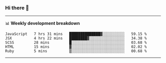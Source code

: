 ### Hi there 👋

-------

📊 **Weekly development breakdown**
<!--START_SECTION:waka-->
```text
JavaScript   7 hrs 31 mins   ██████████████▓░░░░░░░░░░   59.15 % 
JSX          4 hrs 22 mins   ████████▓░░░░░░░░░░░░░░░░   34.38 % 
SCSS         28 mins         █░░░░░░░░░░░░░░░░░░░░░░░░   03.68 % 
HTML         15 mins         ▓░░░░░░░░░░░░░░░░░░░░░░░░   02.02 % 
Ruby         5 mins          ▒░░░░░░░░░░░░░░░░░░░░░░░░   00.68 % 
```
<!--END_SECTION:waka-->
-------

<!--
**ashish-r/ashish-r** is a ✨ _special_ ✨ repository because its `README.md` (this file) appears on your GitHub profile.

Here are some ideas to get you started:

- 🔭 I’m currently working on ...
- 🌱 I’m currently learning ...
- 👯 I’m looking to collaborate on ...
- 🤔 I’m looking for help with ...
- 💬 Ask me about ...
- 📫 How to reach me: ...
- 😄 Pronouns: ...
- ⚡ Fun fact: ...
-->
